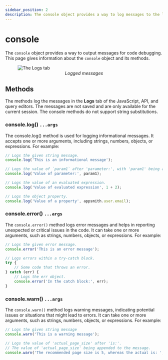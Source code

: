 ```yaml
---
sidebar_position: 2
description: The console object provides a way to log messages to the logs tab.
---
```


# console

The `console` object provides a way to output messages for code debugging. This page gives information about the `console` object and its methods.

<figure>
  <img src="/img/global-objects-console-logs-tab.png" style= {{width:"700px", height:"auto"}} alt="The Logs tab"/>
  <figcaption align = "center"><i>Logged messages</i></figcaption>
</figure>

## Methods
The methods log the messages in the **Logs** tab of the JavaScript, API, and query editors. The messages are not saved and are only available for the current session. The console methods do not support string substitutions.

### console.log() `...args`

The console.log() method is used for logging informational messages. It accepts one or more arguments, including strings, numbers, objects, or expressions. For example:

```javascript
// Logs the given string message.
console.log('This is an informational message');

// Logs the value of `param1` after 'parameter:', with 'param1' being appended to the message.
console.log('Value of parameter:', param1);

// Logs the value of an evaluated expression.
console.log('Value of evaluated expression', 1 + 2);

// Logs the object property.
console.log('Value of a property', appsmith.user.email);
```

### console.error() `...args`

The `console.error()` method logs error messages and helps in reporting unexpected or critical issues in the code. It can take one or more arguments, such as strings, numbers, objects, or expressions. For example:
```javascript
// Logs the given error message.
console.error('This is an error message');

// Logs errors within a try-catch block.
try {
    // Some code that throws an error.
} catch (err) {
    // Logs the err object.
    console.error('In the catch block:', err);
}
```

### console.warn() `...args`

The `console.warn()` method logs warning messages, indicating potential issues or situations that might lead to errors. It can take one or more arguments, such as strings, numbers, objects, or expressions. For example:

```javascript
// Logs the given string message
console.warn('This is a warning message');

// Logs the value of 'actual_page_size' after 'is:'. 
// The value of 'actual_page_size' being appended to the message. 
console.warn('The recommended page size is 5, whereas the actual is: ', actual_page_size);
```
